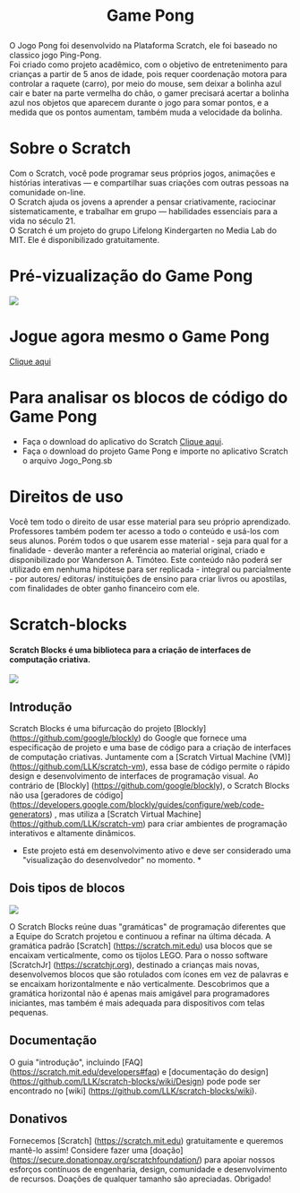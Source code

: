 # <p align="center">  &nbsp; Game Pong &nbsp;   </p>
O Jogo Pong foi desenvolvido na Plataforma Scratch, ele foi baseado no classico jogo Ping-Pong. <br>
Foi criado como projeto acadêmico, com o objetivo de entretenimento para crianças a partir de 5 anos de idade, pois requer coordenação motora para controlar a raquete (carro), por meio do mouse, sem deixar a bolinha azul cair e bater na parte vermelha do chão, o gamer precisará acertar a bolinha azul nos objetos que aparecem durante o jogo para somar pontos, e a medida que os pontos aumentam, também muda a velocidade da bolinha.

# Sobre o Scratch

Com o Scratch, você pode programar seus próprios jogos, animações e histórias interativas — e compartilhar suas criações com outras pessoas na comunidade on-line.
<br>
O Scratch ajuda os jovens a aprender a pensar criativamente, raciocinar sistematicamente, e trabalhar em grupo — habilidades essenciais para a vida no século 21.
<br>
O Scratch é um projeto do grupo Lifelong Kindergarten no Media Lab do MIT. Ele é disponibilizado gratuitamente.

# Pré-vizualização do Game Pong

![](https://github.com/Wanderson-A-Timoteo/Pong-Game/blob/master/Interface-Game-Pong.jpg)

# Jogue agora mesmo o Game Pong
[Clique aqui](https://scratch.mit.edu/projects/297173471/)

# Para analisar os blocos de código do Game Pong

* Faça o download do aplicativo do Scratch [Clique aqui](https://scratch.mit.edu/download).<br>
* Faça o download do projeto Game Pong e importe no aplicativo Scratch o arquivo Jogo_Pong.sb

# Direitos de uso
Você tem todo o direito de usar esse material para seu próprio aprendizado. Professores também podem ter acesso a todo o conteúdo e usá-los com seus alunos. Porém todos o que usarem esse material - seja para qual for a finalidade - deverão manter a referência ao material original, criado e disponibilizado por Wanderson A. Timóteo. Este conteúdo não poderá ser utilizado em nenhuma hipótese para ser replicada - integral ou parcialmente - por autores/ editoras/ instituições de ensino para criar livros ou apostilas, com finalidades de obter ganho financeiro com ele.



# Scratch-blocks
#### Scratch Blocks é uma biblioteca para a criação de interfaces de computação criativa.

![](https://cloud.githubusercontent.com/assets/747641/15227351/c37c09da-1854-11e6-8dc7-9a298f2b1f01.jpg)

## Introdução
Scratch Blocks é uma bifurcação do projeto [Blockly] (https://github.com/google/blockly) do Google que fornece uma especificação de projeto e uma base de código para a criação de interfaces de computação criativas. Juntamente com a [Scratch Virtual Machine (VM)] (https://github.com/LLK/scratch-vm), essa base de código permite o rápido design e desenvolvimento de interfaces de programação visual. Ao contrário de [Blockly] (https://github.com/google/blockly), o Scratch Blocks não usa [geradores de código] (https://developers.google.com/blockly/guides/configure/web/code-generators) , mas utiliza a [Scratch Virtual Machine] (https://github.com/LLK/scratch-vm) para criar ambientes de programação interativos e altamente dinâmicos.

* Este projeto está em desenvolvimento ativo e deve ser considerado uma "visualização do desenvolvedor" no momento. *

## Dois tipos de blocos
![](https://cloud.githubusercontent.com/assets/747641/15255731/dad4d028-190b-11e6-9c16-8df7445adc96.png)

O Scratch Blocks reúne duas "gramáticas" de programação diferentes que a Equipe do Scratch projetou e continuou a refinar na última década. A gramática padrão [Scratch] (https://scratch.mit.edu) usa blocos que se encaixam verticalmente, como os tijolos LEGO. Para o nosso software [ScratchJr] (https://scratchjr.org), destinado a crianças mais novas, desenvolvemos blocos que são rotulados com ícones em vez de palavras e se encaixam horizontalmente e não verticalmente. Descobrimos que a gramática horizontal não é apenas mais amigável para programadores iniciantes, mas também é mais adequada para dispositivos com telas pequenas.

## Documentação
O guia "introdução", incluindo [FAQ] (https://scratch.mit.edu/developers#faq) e [documentação do design] (https://github.com/LLK/scratch-blocks/wiki/Design) pode pode ser encontrado no [wiki] (https://github.com/LLK/scratch-blocks/wiki).

## Donativos
Fornecemos [Scratch] (https://scratch.mit.edu) gratuitamente e queremos mantê-lo assim! Considere fazer uma [doação] (https://secure.donationpay.org/scratchfoundation/) para apoiar nossos esforços contínuos de engenharia, design, comunidade e desenvolvimento de recursos. Doações de qualquer tamanho são apreciadas. Obrigado!
